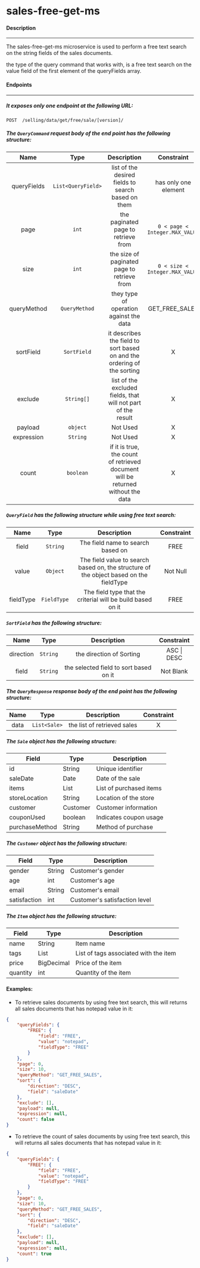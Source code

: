# sales-free-get-ms

#### Description

---

The sales-free-get-ms microservice is used to perform a free text search on the string fields of the sales documents.

the type of the query command that works with, is a free text search on the value field of the first element of the queryFields array.

#### Endpoints

---

##### It exposes only one endpoint at the following URL:

`POST  /selling/data/get/free/sale/[version]/`

##### The `QueryCommand` request body of the end point has the following structure:

|    Name     |        Type        |                                   Description                                    |           Constraint           |
| :---------: | :----------------: | :------------------------------------------------------------------------------: | :----------------------------: |
| queryFields | `List<QueryField>` |                list of the desired fields to search based on them                |      has only one element      |
|    page     |       `int`        |                       the paginated page to retrieve from                        | `0 < page < Integer.MAX_VALUE` |
|    size     |       `int`        |                   the size of paginated page to retrieve from                    | `0 < size < Integer.MAX_VALUE` |
| queryMethod |   `QueryMethod`    |                     they type of operation against the data                      |         GET_FREE_SALES         |
|  sortField  |    `SortField`     |     it describes the field to sort based on and the ordering of the sorting      |               X                |
|   exclude   |     `String[]`     |          list of the excluded fields, that will not part of the result           |               X                |
|   payload   |      `object`      |                                     Not Used                                     |               X                |
| expression  |      `String`      |                                     Not Used                                     |               X                |
|    count    |     `boolean`      | if it is true, the count of retrieved document will be returned without the data |               X                |

##### `QueryField` has the following structure while using free text search:

|   Name    |    Type     |                                      Description                                       | Constraint |
| :-------: | :---------: | :------------------------------------------------------------------------------------: | :--------: |
|   field   |  `String`   |                           The field name to search based on                            |    FREE    |
|   value   |  `Object`   | The field value to search based on, the structure of the object based on the fieldType |  Not Null  |
| fieldType | `FieldType` |              The field type that the criterial will be build based on it               |    FREE    |

##### `SortField` has the following structure:

|   Name    |   Type   |              Description               | Constraint  |
| :-------: | :------: | :------------------------------------: | :---------: |
| direction | `String` |        the direction of Sorting        | ASC \| DESC |
|   field   | `String` | the selected field to sort based on it |  Not Blank  |

##### The `QueryResponse` response body of the end point has the following structure:

| Name |     Type     |         Description         | Constraint |
| :--: | :----------: | :-------------------------: | :--------: |
| data | `List<Sale>` | the list of retrieved sales |     X      |

##### The `Sale` object has the following structure:

| Field          | Type       | Description             |
| -------------- | ---------- | ----------------------- |
| id             | String     | Unique identifier       |
| saleDate       | Date       | Date of the sale        |
| items          | List<Item> | List of purchased items |
| storeLocation  | String     | Location of the store   |
| customer       | Customer   | Customer information    |
| couponUsed     | boolean    | Indicates coupon usage  |
| purchaseMethod | String     | Method of purchase      |

##### The `Customer` object has the following structure:

| Field        | Type   | Description                   |
| ------------ | ------ | ----------------------------- |
| gender       | String | Customer's gender             |
| age          | int    | Customer's age                |
| email        | String | Customer's email              |
| satisfaction | int    | Customer's satisfaction level |

##### The `Item` object has the following structure:

| Field    | Type         | Description                           |
| -------- | ------------ | ------------------------------------- |
| name     | String       | Item name                             |
| tags     | List<String> | List of tags associated with the item |
| price    | BigDecimal   | Price of the item                     |
| quantity | int          | Quantity of the item                  |

#### Examples:

- To retrieve sales documents by using free text search, this will returns all sales documents that has notepad value in it:

```Json
{
    "queryFields": {
        "FREE": {
            "field": "FREE",
            "value": "notepad",
            "fieldType": "FREE"
        }
    },
    "page": 0,
    "size": 10,
    "queryMethod": "GET_FREE_SALES",
    "sort": {
        "direction": "DESC",
        "field": "saleDate"
    },
    "exclude": [],
    "payload": null,
    "expression": null,
    "count": false
}
```

- To retrieve the count of sales documents by using free text search, this will returns all sales documents that has notepad value in it:

```Json
{
    "queryFields": {
        "FREE": {
            "field": "FREE",
            "value": "notepad",
            "fieldType": "FREE"
        }
    },
    "page": 0,
    "size": 10,
    "queryMethod": "GET_FREE_SALES",
    "sort": {
        "direction": "DESC",
        "field": "saleDate"
    },
    "exclude": [],
    "payload": null,
    "expression": null,
    "count": true
}
```
